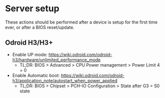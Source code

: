 # Server setup

These actions should be performed after a device is setup for the first time ever, or after a BIOS reset/update.

## Odroid H3/H3+

- Enable UP mode: <https://wiki.odroid.com/odroid-h3/hardware/unlimited_performance_mode>
  - TL;DR: BIOS > Advanced > CPU Power management > Power Limit 4 = 0
- Enable Automatic boot: <https://wiki.odroid.com/odroid-h3/application_note/autostart_when_power_applied>
  - TL;DR: BIOS > Chipset > PCH-IO Configuration > State after G3 = S0 state
